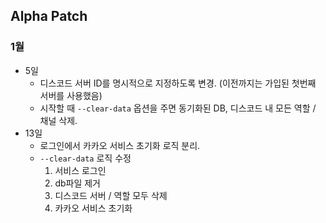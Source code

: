 ## Alpha Patch
### 1월
- 5일
    - 디스코드 서버 ID를 명시적으로 지정하도록 변경. (이전까지는 가입된 첫번째 서버를 사용했음)
    - 시작할 때 `--clear-data` 옵션을 주면 동기화된 DB, 디스코드 내 모든 역할 / 채널 삭제.
- 13일
    - 로그인에서 카카오 서비스 초기화 로직 분리.
    - `--clear-data` 로직 수정
        1. 서비스 로그인
        1. db파일 제거
        1. 디스코드 서버 / 역할 모두 삭제
        1. 카카오 서비스 초기화